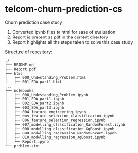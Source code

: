 # telcom-churn-prediction-cs

Churn prediction case study

1. Converted ipynb files to html for ease of evaluation
2. Report is present as pdf in the current directory
3. Report highlights all the steps taken to solve this case study

Structure of repository:

```plain_text
./
├── README.md
├── Report.pdf
├── html
│   ├── 000_Undestanding_Problem.html
│   ├── 001_EDA_part1.html
...
├── notebooks
│   ├── 000_Undestanding_Problem.ipynb
│   ├── 001_EDA_part1.ipynb
│   ├── 002_EDA_part2.ipynb
│   ├── 003_EDA_part3.ipynb
│   ├── 004_feature_engineering.ipynb
│   ├── 005_feature_selection_classification.ipynb
│   ├── 006_feature_selection_regression.ipynb
│   ├── 007_modelling_classification_RandomForest.ipynb
│   ├── 008_modelling_classification_XgBoost.ipynb
│   ├── 009_modelling_regression_RandomForest.ipynb
│   ├── 010_modelling_regression_XgBoost.ipynb
│   └── Report.ipynb
└── problem-stmt
```
